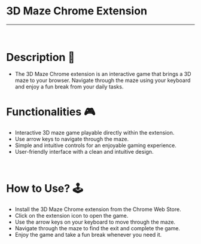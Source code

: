 # **3D Maze Chrome Extension**

---

<br>

# **Description 📃**
<!-- add your game description here  -->
- The 3D Maze Chrome extension is an interactive game that brings a 3D maze to your browser. Navigate through the maze using your keyboard and enjoy a fun break from your daily tasks.

# **Functionalities 🎮**
<!-- add functionalities over here -->
- Interactive 3D maze game playable directly within the extension.
- Use arrow keys to navigate through the maze.
- Simple and intuitive controls for an enjoyable gaming experience.
- User-friendly interface with a clean and intuitive design.
<br>


# **How to Use? 🕹️**
<!-- add the steps how to use extension -->
- Install the 3D Maze Chrome extension from the Chrome Web Store.
- Click on the extension icon to open the game.
- Use the arrow keys on your keyboard to move through the maze.
- Navigate through the maze to find the exit and complete the game.
- Enjoy the game and take a fun break whenever you need it.

<br>

